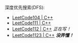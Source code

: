 深度优先搜索(DFS):
- [LeetCode104 | C++](./cpp/LeetCode104/main.cpp)
- [LeetCode111 | C++](./cpp/LeetCode111/main.cpp)
- [LeetCode112 | C++](./cpp/LeetCode112/main.cpp)       *正在写！*
- [LeetCode1123 | C++](./cpp/LeetCode1123/main.cpp)      ***没弄懂！***